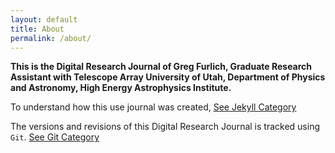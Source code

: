 ```yaml
---
layout: default
title: About
permalink: /about/
---
```


**This is the Digital Research Journal of Greg Furlich, Graduate Research Assistant with Telescope Array University of Utah, Department of Physics and Astronomy, High Energy Astrophysics Institute.**

To understand how this use journal was created, [See Jekyll Category](/categories/#Jekyll)

The versions and revisions of this Digital Research Journal is tracked using `Git`. [See Git Category](/categories/#Git)
